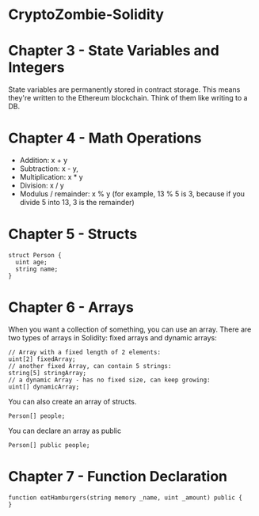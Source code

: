 # CryptoZombie-Solidity

# Chapter 3 - State Variables and Integers

State variables are permanently stored in contract storage. This means they're written to the Ethereum blockchain. Think of them like writing to a DB.


# Chapter 4 - Math Operations

- Addition: x + y
- Subtraction: x - y,
- Multiplication: x * y
- Division: x / y
- Modulus / remainder: x % y (for example, 13 % 5 is 3, because if you divide 5 into 13, 3 is the remainder)

# Chapter 5 - Structs

```
struct Person {
  uint age;
  string name;
}
```

# Chapter 6 - Arrays

When you want a collection of something, you can use an array. There are two types of arrays in Solidity: fixed arrays and dynamic arrays:

```
// Array with a fixed length of 2 elements:
uint[2] fixedArray;
// another fixed Array, can contain 5 strings:
string[5] stringArray;
// a dynamic Array - has no fixed size, can keep growing:
uint[] dynamicArray;
```

You can also create an array of structs.

```
Person[] people;
```

You can declare an array as public

```
Person[] public people;
```

# Chapter 7 - Function Declaration

```
function eatHamburgers(string memory _name, uint _amount) public {
}
```